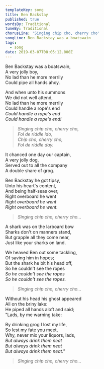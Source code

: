 ```yaml
---
templateKey: song
title: Ben Backstay
published: true
wordsBy: Traditional
tuneBy: Traditional
chorusLine: 'Singing chip cho, cherry cho'
songLine: Ben Backstay was a boatswain
tags:
  - song
date: 2019-03-07T08:05:12.000Z
---
```

Ben Backstay was a boatswain,\
A very jolly boy,\
No lad than he more merrily\
Could pipe all hands ahoy.

And when unto his summons\
We did not well attend,\
No lad than he more merrily\
Could handle a rope's end\
_Could handle a rope's end_\
_Could handle a rope's end!_

> _Singing chip cho, cherry cho,_\
> _Fol de riddle ido,_\
> _Chip cho, cherry cho,_\
> _Fol de riddle day._

It chanced one day our captain,\
A very jolly dog,\
Served out to all the company\
A double share of grog.

Ben Backstay he got tipsy,\
Unto his heart's content,\
And being half-seas over,\
Right overboard he went\
_Right overboard he went_\
_Right overboard he went._

> _Singing chip cho, cherry cho..._

A shark was on the larboard bow\
Sharks don't on manners stand,\
But grapple all they come near,\
Just like your sharks on land.

We heaved Ben out some tackling,\
Of saving him in hopes;\
But the shark he bit his head off,\
So he couldn't see the ropes\
_So he couldn't see the ropes_\
_So he couldn't see the ropes._

> _Singing chip cho, cherry cho..._

Without his head his ghost appeared\
All on the briny lake:\
He piped all hands aloft and said;\
"Lads, by me warning take:

By drinking grog I lost my life,\
So lest my fate you meet,\
Why, never mix your liquors, lads,\
_But always drink them neat_\
_But always drink them neat_\
_But always drink them neat."_

> _Singing chip cho, cherry cho..._

